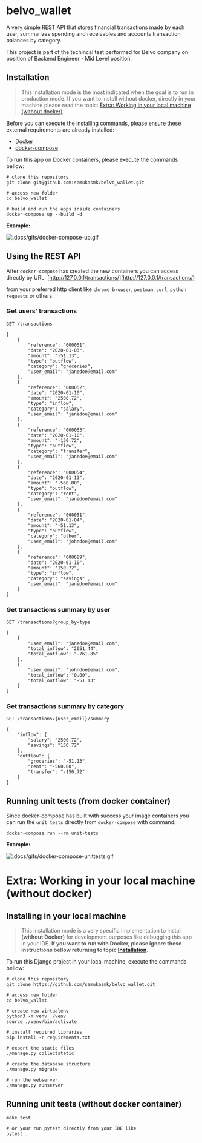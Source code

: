 # belvo_wallet
A very simple REST API that stores financial transactions made by each user, summarizes spending and receivables and accounts transaction balances by category. 

This project is part of the techincal test performed for Belvo company on position of Backend Engineer - Mid Level position.

## Installation
> This installation mode is the most indicated when the goal is to run in production mode.
> If you want to install without docker, directly in your machine please read the topic: [Extra: Working in your local machine (without docker)](#extra-working-in-your-local-machine-without-docker)

Before you can execute the installing commands, please ensure these external requirements are already installed:
- [Docker](https://docs.docker.com/engine/install/)
- [docker-compose](https://docs.docker.com/compose/install/)


To run this app on Docker containers, please execute the commands bellow:
```shell
# clone this repository
git clone git@github.com:samukasmk/belvo_wallet.git

# access new folder
cd belvo_wallet

# build and run the apps inside containers
docker-compose up --build -d
```

**Example:**

![.docs/gifs/docker-compose-up.gif](.docs/gifs/docker-compose-up.gif) 

## Using the REST API
After `docker-compose` has created the new containers you can access directly by URL: [http://127.0.0.1/transactions/](http://127.0.0.1/transactions/)

from your preferred http client like `chrome browser`, `postman`, `curl`, `python requests` or others.

### Get users' transactions
```
GET /transactions
```

```
[
    {
        "reference": "000051",
        "date": "2020-01-03",
        "amount": "-51.13",
        "type": "outflow",
        "category": "groceries",
        "user_email": "janedoe@email.com"
    },
    {
        "reference": "000052",
        "date": "2020-01-10",
        "amount": "2500.72",
        "type": "inflow",
        "category": "salary",
        "user_email": "janedoe@email.com"
    },
    {
        "reference": "000053",
        "date": "2020-01-10",
        "amount": "-150.72",
        "type": "outflow",
        "category": "transfer",
        "user_email": "janedoe@email.com"
    },
    {
        "reference": "000054",
        "date": "2020-01-13",
        "amount": "-560.00",
        "type": "outflow",
        "category": "rent",
        "user_email": "janedoe@email.com"
    },
    {
        "reference": "000051",
        "date": "2020-01-04",
        "amount": "-51.13",
        "type": "outflow",
        "category": "other",
        "user_email": "johndoe@email.com"
    },
    {
        "reference": "000689",
        "date": "2020-01-10",
        "amount": "150.72",
        "type": "inflow",
        "category": "savings" ,
        "user_email": "janedoe@email.com"
    }
]
```

### Get transactions summary by user
```
GET /transactions?group_by=type
```

```
[
    {
        "user_email": "janedoe@email.com",
        "total_inflow": "2651.44",
        "total_outflow": "-761.85"
    },
    {
        "user_email": "johndoe@email.com",
        "total_inflow": "0.00",
        "total_outflow": "-51.13"
    }
]
```

### Get transactions summary by category
```
GET /transactions/{user_email}/summary
```

```
{
    "inflow": {
        "salary": "2500.72",
        "savings": "150.72"
    },
    "outflow": {
        "groceries": "-51.13",
        "rent": "-560.00",
        "transfer": "-150.72"
    }
}
```

## Running unit tests (from docker container)
Since docker-compose has built with success your image containers
you can run the `unit tests` directly from `docker-compose` with command: 

```shell
docker-compose run --rm unit-tests
```

**Example:**

![.docs/gifs/docker-compose-unittests.gif](.docs/gifs/docker-compose-unittests.gif)


# Extra: Working in your local machine (without docker)  

## Installing in your local machine
> This installation mode is a very specific implementation to install **(without Docker)** for development purposes like debugging this app in your IDE.
> **If you want to run with Docker, please ignore these instructions bellow returning to topic [Installation](#installation).**

To run this Django project in your local machine, execute the commands bellow:
```shell
# clone this repository
git clone https://github.com/samukasmk/belvo_wallet.git

# access new folder
cd belvo_wallet

# create new virtualenv
python3 -m venv ./venv
source ./venv/bin/activate

# install required libraries
pip install -r requirements.txt

# export the static files
./manage.py collectstatic

# create the database structure
./manage.py migrate

# run the webserver
./manage.py runserver
```

## Running unit tests (without docker container)
```shell
make test

# or your run pytest directly from your IDE like
pytest .
```